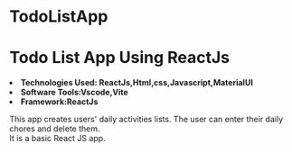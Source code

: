 # TodoListApp
<body>
  <h1>Todo List App Using ReactJs</h1>
  <li><strong>Technologies Used: ReactJs,Html,css,Javascript,MaterialUI</strong></li>
  <li><strong>Software Tools:Vscode,Vite</strong></li>
  <li><strong>Framework:ReactJs</strong></li>

  <p>
    This app creates users' daily activities lists. The user can enter their daily chores and delete them.<br/>
    It is a basic React JS app.
  </p>
</body>
